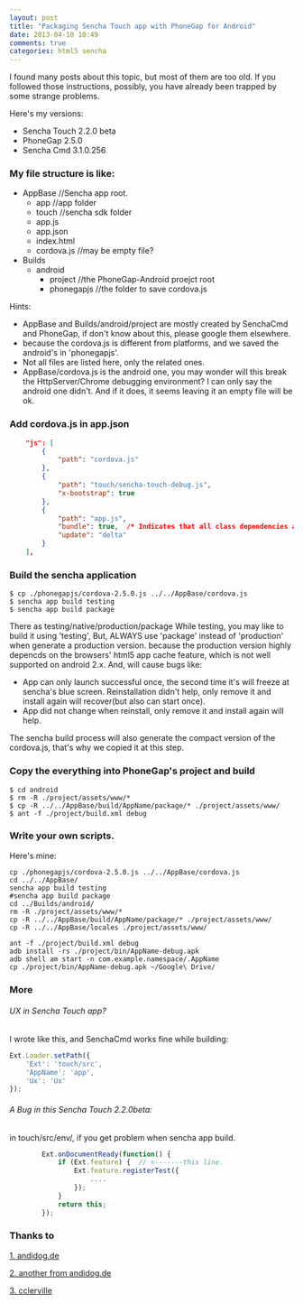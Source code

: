 ```yaml
---
layout: post
title: "Packaging Sencha Touch app with PhoneGap for Android"
date: 2013-04-10 10:49
comments: true
categories: html5 sencha
---
```


I found many posts about this topic, but most of them are too old. If you followed those instructions, possibly, you have already been trapped by some strange problems.

Here's my versions:

- Sencha Touch 2.2.0 beta
- PhoneGap 2.5.0
- Sencha Cmd 3.1.0.256
<!-- more -->
### My file structure is like:

- AppBase //Sencha app root.
	- app //app folder
	- touch //sencha sdk folder
	- app.js 
	- app.json
	- index.html
	- cordova.js //may be empty file? 
- Builds
	- android
		- project //the PhoneGap-Android proejct root
		- phonegapjs //the folder to save cordova.js

Hints:

- AppBase and Builds/android/project are mostly created by SenchaCmd and PhoneGap, if don't know about this, please google them elsewhere.
- because the cordova.js is different from platforms, and we saved the android's in 'phonegapjs'.
- Not all files are listed here, only the related ones.
- AppBase/cordova.js is the android one, you may wonder will this break the HttpServer/Chrome debugging environment? I can only say the android one didn't.  And if it does, it seems leaving it an empty file will be ok.

### Add cordova.js in app.json

``` json app.json
    "js": [
        {
            "path": "cordova.js"
        },
        {
            "path": "touch/sencha-touch-debug.js",
            "x-bootstrap": true
        },
        {
            "path": "app.js",
            "bundle": true,  /* Indicates that all class dependencies are concatenated into this file when build */
            "update": "delta"
        }
    ],
```

### Build the sencha application


```
$ cp ./phonegapjs/cordova-2.5.0.js ../../AppBase/cordova.js
$ sencha app build testing
$ sencha app build package
```
There as testing/native/production/package While testing, you may like to build it using 'testing', But, ALWAYS use 'package' instead of 'production' when generate a production version. because the production version highly depencds on the browsers' html5 app cache feature, which is not well supported on android 2.x.  And, will cause bugs like:

- App can only launch successful once, the second time it's will freeze at sencha's blue screen. Reinstallation didn't help, only remove it and install again will recover(but also can start once).
- App did not change when reinstall, only remove it and install again will help.

The sencha build process will also generate the compact version of the cordova.js, that's why we copied it at this step.

### Copy the everything into PhoneGap's project and build

```
$ cd android
$ rm -R ./project/assets/www/*
$ cp -R ../../AppBase/build/AppName/package/* ./project/assets/www/
$ ant -f ./project/build.xml debug
```

### Write your own scripts.

Here's mine:

```
cp ./phonegapjs/cordova-2.5.0.js ../../AppBase/cordova.js
cd ../../AppBase/
sencha app build testing
#sencha app build package
cd ../Builds/android/
rm -R ./project/assets/www/*
cp -R ../../AppBase/build/AppName/package/* ./project/assets/www/
cp -R ../../AppBase/locales ./project/assets/www/

ant -f ./project/build.xml debug
adb install -rs ./project/bin/AppName-debug.apk
adb shell am start -n com.example.namespace/.AppName
cp ./project/bin/AppName-debug.apk ~/Google\ Drive/
```

### More 

###### UX in Sencha Touch app?

I wrote like this, and SenchaCmd works fine while building:

``` js app.js
Ext.Loader.setPath({
    'Ext': 'touch/src',
    'AppName': 'app',
    'Ux': 'Ux'
});
```

###### A Bug in this Sencha Touch 2.2.0beta:

in touch/src/env/, if you get problem when sencha app build.

``` js touch/src/env/Feature.js
		Ext.onDocumentReady(function() {
            if (Ext.feature) {  // <-------this line.
                Ext.feature.registerTest({
                    ....
                });
            }
            return this;
        });
```

### Thanks to

[1. andidog.de](http://andidog.de/blog/2012/06/packaging-a-sencha-touch-2-application-with-phonegap-for-android/)

[2. another from andidog.de](http://andidog.de/blog/2012/07/dont-use-sencha-touch-production-mode-build-for-mobile/)

[3. cclerville](http://cclerville.blogspot.com/2013/01/sencha-touch-21-phonegap-220-android_3.html)

